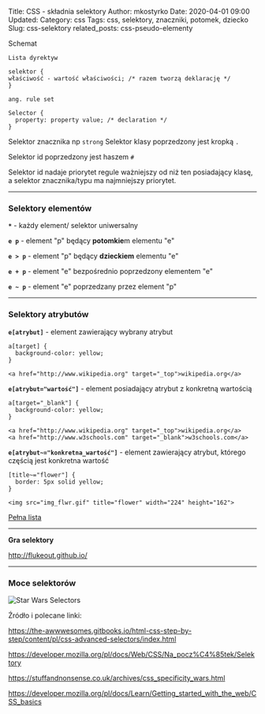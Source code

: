 Title: CSS - składnia selektory
Author: mkostyrko
Date: 2020-04-01 09:00
Updated:
Category: css
Tags: css, selektory, znaczniki, potomek, dziecko
Slug: css-selektory
related_posts: css-pseudo-elementy


Schemat

    Lista dyrektyw

    selektor { 
    właściwość - wartość właściwości; /* razem tworzą deklarację */
    }

    ang. rule set

    Selector {
      property: property value; /* declaration */
    }

Selektor znacznika np `strong`
Selektor klasy poprzedzony jest kropką `.`

Selektor id poprzedzony jest haszem `#`

Selektor id nadaje priorytet regule ważniejszy od niż ten posiadający klasę, a selektor znacznika/typu ma najmniejszy priorytet.

---

### Selektory elementów

**`*`** - każdy element/ selektor uniwersalny

**`e p`** - element "p" będący **potomkie**m elementu "e"

**`e > p`** - element "p" będący **dzieckiem** elementu "e"

**`e + p`** - element "e" bezpośrednio poprzedzony elementem "e"

**`e ~ p`** - element "e" poprzedzany przez element "p"

---

### Selektory atrybutów

**`e[atrybut]`** - element zawierający wybrany atrybut

    a[target] {
      background-color: yellow;
    }

    <a href="http://www.wikipedia.org" target="_top">wikipedia.org</a>

**`e[atrybut="wartość"]`** - element posiadający atrybut z konkretną wartością

    a[target="_blank"] {
      background-color: yellow;
    }

    <a href="http://www.wikipedia.org" target="_top">wikipedia.org</a>
    <a href="http://www.w3schools.com" target="_blank">w3schools.com</a>

**`e[atrybut~="konkretna_wartość"]`** - element zawierający atrybut, którego częścią jest konkretna wartość

    [title~="flower"] {
      border: 5px solid yellow;
    }

    <img src="img_flwr.gif" title="flower" width="224" height="162">

[Pełna lista](http://www.kurshtml.edu.pl/css/selektory.html)

---

**Gra selektory**

http://flukeout.github.io/

---

### Moce selektorów

![Star Wars Selectors](https://stuffandnonsense.co.uk/archives/images/css-specificity-wars.png)



Źródło i polecane linki:

https://the-awwwesomes.gitbooks.io/html-css-step-by-step/content/pl/css-advanced-selectors/index.html

https://developer.mozilla.org/pl/docs/Web/CSS/Na_pocz%C4%85tek/Selektory

https://stuffandnonsense.co.uk/archives/css_specificity_wars.html

https://developer.mozilla.org/pl/docs/Learn/Getting_started_with_the_web/CSS_basics

